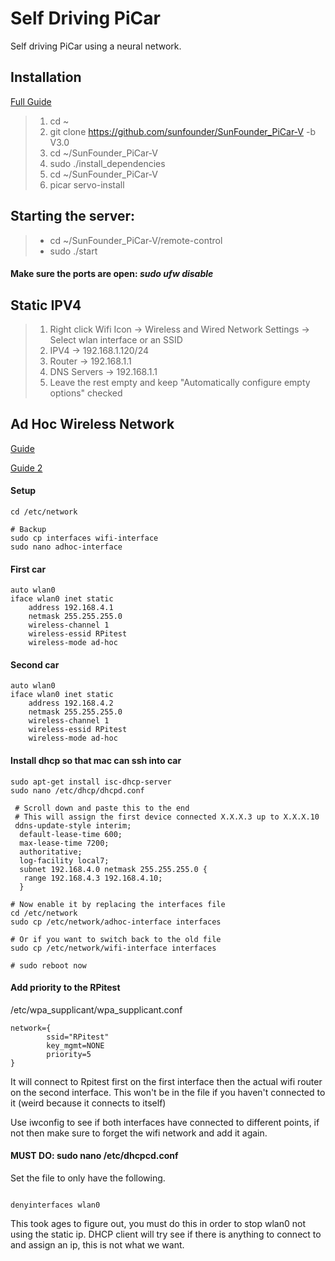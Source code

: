 # Self Driving PiCar
 Self driving PiCar using a neural network.

## Installation 
  [Full Guide](https://docs.sunfounder.com/projects/picar-v/en/latest/servo_configuration.html#get-source-code)

>1. cd ~
>2. git clone https://github.com/sunfounder/SunFounder_PiCar-V -b V3.0
>3. cd ~/SunFounder_PiCar-V
>4. sudo ./install_dependencies
>5. cd ~/SunFounder_PiCar-V
>6. picar servo-install


## Starting the server: 
>
> - cd ~/SunFounder_PiCar-V/remote-control
> - sudo ./start

#### Make sure the ports are open: *sudo ufw disable*

## Static IPV4
> 1. Right click Wifi Icon -> Wireless and Wired Network Settings -> Select wlan interface or an SSID
> 2. IPV4 -> 192.168.1.120/24
> 3. Router -> 192.168.1.1
> 4. DNS Servers -> 192.168.1.1
> 5. Leave the rest empty and keep "Automatically configure empty options" checked

## Ad Hoc Wireless Network
[Guide](https://pyshine.com/How-to-configure-Raspberry-Pi-in-Ad-hoc-wifi-mode/)

[Guide 2](https://wiki.debian.org/WiFi/AdHoc)

#### Setup
```
cd /etc/network

# Backup
sudo cp interfaces wifi-interface
sudo nano adhoc-interface
```

#### First car
```
auto wlan0
iface wlan0 inet static
    address 192.168.4.1
    netmask 255.255.255.0
    wireless-channel 1
    wireless-essid RPitest
    wireless-mode ad-hoc
```
    
#### Second car
```
auto wlan0
iface wlan0 inet static
    address 192.168.4.2
    netmask 255.255.255.0
    wireless-channel 1
    wireless-essid RPitest
    wireless-mode ad-hoc
```
 
#### Install dhcp so that mac can ssh into car
```
sudo apt-get install isc-dhcp-server
sudo nano /etc/dhcp/dhcpd.conf
```

```
 # Scroll down and paste this to the end
 # This will assign the first device connected X.X.X.3 up to X.X.X.10
 ddns-update-style interim;
  default-lease-time 600;
  max-lease-time 7200;
  authoritative;
  log-facility local7;
  subnet 192.168.4.0 netmask 255.255.255.0 {
   range 192.168.4.3 192.168.4.10;
  }

# Now enable it by replacing the interfaces file
cd /etc/network
sudo cp /etc/network/adhoc-interface interfaces

# Or if you want to switch back to the old file
sudo cp /etc/network/wifi-interface interfaces

# sudo reboot now
```
#### Add priority to the RPitest
/etc/wpa_supplicant/wpa_supplicant.conf
```
network={
        ssid="RPitest"
        key_mgmt=NONE
        priority=5
}
```

It will connect to Rpitest first on the first interface then the actual wifi router on the second interface.
This won't be in the file if you haven't connected to it (weird because it connects to itself)

Use iwconfig to see if both interfaces have connected to different points, if not then make sure to forget the wifi network and add it again.

#### MUST DO: sudo nano /etc/dhcpcd.conf

Set the file to only have the following.

```

denyinterfaces wlan0

```

This took ages to figure out, you must do this in order to stop wlan0 not using the static ip. DHCP client will try see if there is anything to connect to and assign an ip, this is not what we want.
